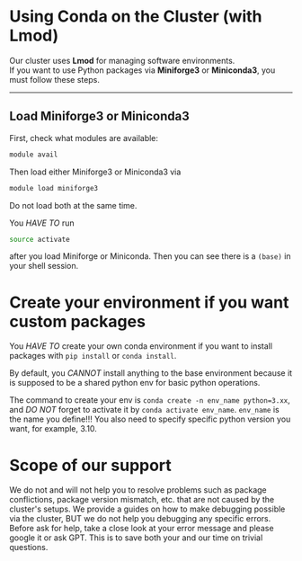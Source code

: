 # **Using Conda on the Cluster (with Lmod)**

Our cluster uses **Lmod** for managing software environments.  
If you want to use Python packages via **Miniforge3** or **Miniconda3**, you must follow these steps.

---

## Load Miniforge3 or Miniconda3

First, check what modules are available:

```bash
module avail
```
Then load either Miniforge3 or Miniconda3 via

```bash
module load miniforge3
```

Do not load both at the same time.

You *HAVE TO* run 
```bash
source activate
```
after you load Miniforge or Miniconda. Then you can see there is a `(base)` in your shell session.

# Create your environment if you want custom packages

You *HAVE TO* create your own conda environment if you want to install packages with `pip install` or `conda install`.

By default, you *CANNOT* install anything to the base environment because it is supposed to be a shared python env for basic python operations.

The command to create your env is `conda create -n env_name python=3.xx`, and *DO NOT* forget to activate it by `conda activate env_name`. `env_name` is the name you
define!!! You also need to specify specific python version you want, for example, 3.10.

# Scope of our support

We do not and will not help you to resolve problems such as package conflictions, package version mismatch, etc. that are not caused by the cluster's setups.
We provide a guides on how to make debugging possible via the cluster, BUT we do not help you debugging any specific errors.
Before ask for help, take a close look at your error message and please google it or ask GPT. This is to save both your and our time on trivial questions.




